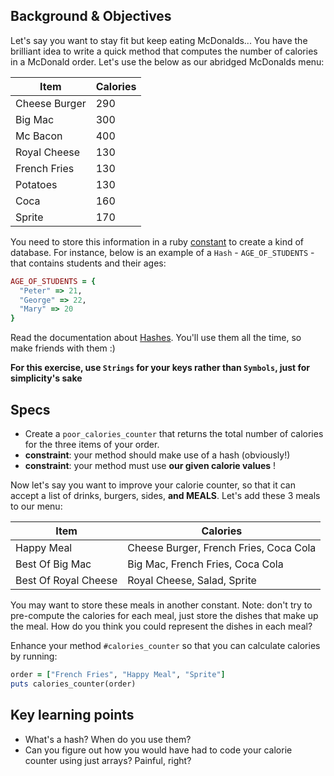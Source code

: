 ## Background & Objectives

Let's say you want to stay fit but keep eating McDonalds... You have the brilliant idea to write a quick method that computes the number of calories in a McDonald order. Let's use the below as our abridged McDonalds menu:

<table class="table">
  <thead>
    <tr>
      <th>Item</th>
      <th>Calories</th>
    </tr>
  </thead>
  <tbody>
    <tr>
      <td>Cheese Burger</td>
      <td>290</td>
    </tr>
    <tr>
      <td>Big Mac</td>
      <td>300</td>
    </tr>
    <tr>
      <td>Mc Bacon</td>
      <td>400</td>
    </tr>
    <tr>
      <td>Royal Cheese</td>
      <td>130</td>
    </tr>
    <tr>
      <td>French Fries</td>
      <td>130</td>
    </tr>
    <tr>
      <td>Potatoes</td>
      <td>130</td>
    </tr>
    <tr>
      <td>Coca</td>
      <td>160</td>
    </tr>
    <tr>
      <td>Sprite</td>
      <td>170</td>
    </tr>
  </tbody>
</table>

You need to store this information in a ruby [constant](http://en.wikibooks.org/wiki/Ruby_Programming/Syntax/Variables_and_Constants#Constants) to create a kind of database.
For instance, below is an example of a `Hash` - `AGE_OF_STUDENTS` - that contains students and their ages:

```ruby
AGE_OF_STUDENTS = {
  "Peter" => 21,
  "George" => 22,
  "Mary" => 20
}
```

Read the documentation about [Hashes](http://www.ruby-doc.org/core-2.2.0/Hash.html).
You'll use them all the time, so make friends with them :)

**For this exercise, use `Strings` for your keys rather than `Symbols`, just for simplicity's sake**

## Specs

- Create a `poor_calories_counter` that returns the total number of calories for the three items of your order.
- **constraint**: your method should make use of a hash (obviously!)
- **constraint**: your method must use **our given calorie values** !

Now let's say you want to improve your calorie counter, so that it can accept a list of drinks, burgers, sides, **and MEALS**. Let's add these 3 meals to our menu:

<table class="table">
  <thead>
    <tr>
      <th>Item</th>
      <th>Calories</th>
    </tr>
  </thead>
  <tbody>
    <tr>
      <td>Happy Meal</td>
      <td>Cheese Burger, French Fries, Coca Cola</td>
    </tr>
    <tr>
      <td>Best Of Big Mac</td>
      <td>Big Mac, French Fries, Coca Cola</td>
    </tr>
    <tr>
      <td>Best Of Royal Cheese</td>
      <td>Royal Cheese, Salad, Sprite</td>
    </tr>
  </tbody>
</table>

You may want to store these meals in another constant. Note: don't try to pre-compute the calories for each meal,
just store the dishes that make up the meal. How do you think you could represent the dishes in each meal?

Enhance your method `#calories_counter` so that you can calculate calories by running:

```ruby
order = ["French Fries", "Happy Meal", "Sprite"]
puts calories_counter(order)
```

## Key learning points

- What's a hash? When do you use them?
- Can you figure out how you would have had to code your calorie counter using just arrays? Painful, right?
